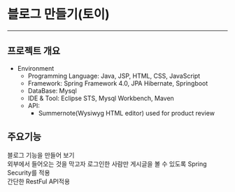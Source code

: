 # **블로그 만들기(토이)**
***
## 프로젝트 개요 

* Environment   
   - Programming Language: Java, JSP, HTML, CSS, JavaScript    
   - Framework: Spring Framework 4.0, JPA Hibernate, Springboot   
   - DataBase: Mysql       
   - IDE & Tool: Eclipse STS, Mysql Workbench, Maven    
   - API:               
     - Summernote(Wysiwyg HTML editor) used for product review      
     
     
     
## 주요기능  
블로그 기능을 만들어 보기  
외부에서 들어오는 것을 막고자 로그인한 사람만 게시글을 볼 수 있도록 Spring Security를 적용   
간단한 RestFul API적용   



